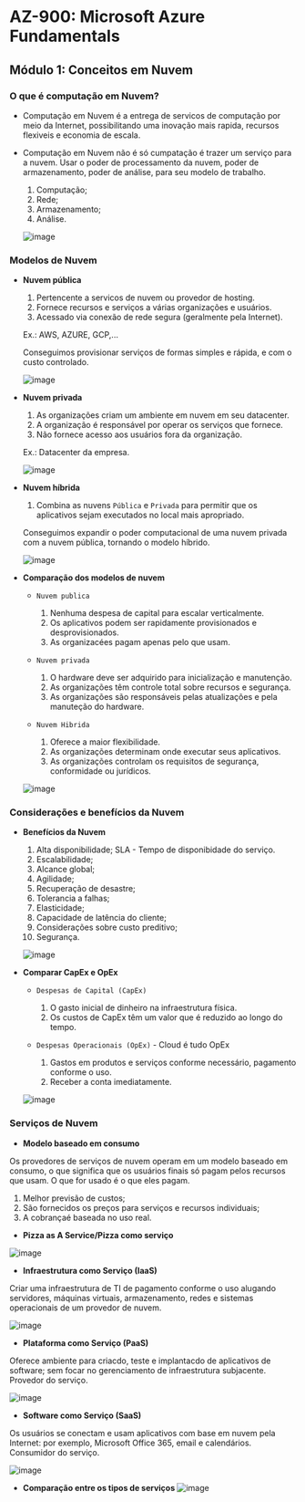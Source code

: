 # AZ-900: Microsoft Azure Fundamentals

## Módulo 1: Conceitos em Nuvem

### O que é computação em Nuvem?

- Computação em Nuvem é a entrega de servicos de computação por meio da Internet, possibilitando uma inovação mais rapida, recursos flexiveis e economia de escala.

- Computação em Nuvem não é só cumpatação é trazer um serviço para a nuvem. Usar o poder de processamento da nuvem, poder de armazenamento, poder de análise, para seu modelo de trabalho.
  
  1. Computação;
  2. Rede;
  3. Armazenamento;
  4. Análise.
  
  ![image](https://user-images.githubusercontent.com/86172286/193884554-f0795cb0-b998-4986-9c3b-9470b025ce8e.png)

### Modelos de Nuvem

- **Nuvem pública**

  1. Pertencente a servicos de nuvem ou provedor de hosting.
  2. Fornece recursos e serviços a várias organizações e usuários.
  3. Acessado via conexão de rede segura (geralmente pela Internet).

  Ex.: AWS, AZURE, GCP,...

  Conseguimos provisionar serviços de formas simples e rápida, e com o custo controlado.

  ![image](https://user-images.githubusercontent.com/86172286/193884605-426f3c54-2632-4d49-8eb3-a005aba02bc3.png)

- **Nuvem privada**

  1. As organizações criam um ambiente em nuvem em seu datacenter.
  2. A organização é responsável por operar os serviços que fornece.
  3. Não fornece acesso aos usuários fora da organização.

  Ex.: Datacenter da empresa.
  
  ![image](https://user-images.githubusercontent.com/86172286/193886043-c4a11bad-e9a4-4021-8d7c-b71febed0158.png)

- **Nuvem híbrida**

  1. Combina as nuvens `Pública` e `Privada` para permitir que os aplicativos sejam executados no local mais apropriado.

  Conseguimos expandir o poder computacional de uma nuvem privada com a nuvem pública, tornando o modelo híbrido.

  ![image](https://user-images.githubusercontent.com/86172286/193886141-1a07399d-2cde-4070-9c3a-0eeb071be7de.png)


- **Comparação dos modelos de nuvem**

  - `Nuvem publica`
    1. Nenhuma despesa de capital para escalar verticalmente.
    2. Os aplicativos podem ser rapidamente provisionados e desprovisionados.
    3. As organizacées pagam apenas pelo que usam.
    
  - `Nuvem privada`
    1. O hardware deve ser adquirido para inicialização e manutenção.
    2. As organizações têm controle total sobre recursos e segurança.
    3. As organizações são responsáveis pelas atualizações e pela manuteção do hardware.

  - `Nuvem Hibrida`
    1. Oferece a maior flexibilidade.
    2. As organizações determinam onde executar seus aplicativos.
    3. As organizações controlam os requisitos de segurança, conformidade ou jurídicos.

  ![image](https://user-images.githubusercontent.com/86172286/193887476-a459b9c3-90cf-4e6b-88eb-1b3d0b9fa17f.png)
  
### Considerações e benefícios da Nuvem

- **Benefícios da Nuvem**

  1. Alta disponibilidade; SLA - Tempo de disponibidade do serviço.
  2. Escalabilidade;
  3. Alcance global;
  4. Agilidade;
  5. Recuperação de desastre;
  6. Tolerancia a falhas;
  7. Elasticidade;
  8. Capacidade de latência do cliente;
  9. Considerações sobre custo preditivo;
  10. Segurança.

  ![image](https://user-images.githubusercontent.com/86172286/193890083-7c22bbd3-d989-4224-9441-e1cfd24f6155.png)

- **Comparar CapEx e OpEx**

  - `Despesas de Capital (CapEx)`
    1. O gasto inicial de dinheiro na infraestrutura física.
    2. Os custos de CapEx têm um valor que é reduzido ao longo do tempo.

  - `Despesas Operacionais (OpEx)` - Cloud é tudo OpEx
    1. Gastos em produtos e serviços conforme necessário, pagamento conforme o uso.
    2. Receber a conta imediatamente.

  ![image](https://user-images.githubusercontent.com/86172286/193890143-58a86f2e-a6de-4559-82bc-f862a960f47a.png)

### Serviços de Nuvem

- **Modelo baseado em consumo**

Os provedores de serviços de nuvem operam em um modelo baseado em consumo, o que significa que os usuários finais só pagam pelos recursos que usam. O que for usado é o que eles pagam.

  1. Melhor previsão de custos; 
  2. São fornecidos os preços para serviços e recursos individuais;
  3. A cobrançaé baseada no uso real.

- **Pizza as A Service/Pizza como serviço**

![image](https://user-images.githubusercontent.com/86172286/193891560-e24531a4-b4fb-4949-b690-8516e2fc73d2.png)


- **Infraestrutura como Serviço (IaaS)**

Criar uma infraestrutura de TI de pagamento conforme o uso alugando servidores, máquinas virtuais, armazenamento, redes e sistemas operacionais de um provedor
de nuvem.

![image](https://user-images.githubusercontent.com/86172286/193891924-9dcdd9e8-bf5e-499d-8c2b-b1fb7fe6e3ed.png)

- **Plataforma como Serviço (PaaS)**

Oferece ambiente para criacdo, teste e implantacdo de aplicativos de software; sem focar no gerenciamento de infraestrutura subjacente.
Provedor do serviço.

![image](https://user-images.githubusercontent.com/86172286/193892404-9842ccb3-d006-4fb7-84a4-da0cad015050.png)

- **Software como Serviço (SaaS)**

Os usuários se conectam e usam aplicativos com base em nuvem pela Internet: por exemplo, Microsoft Office 365, email e calendários.
Consumidor do serviço.

![image](https://user-images.githubusercontent.com/86172286/193892776-875c0fc7-1720-4ec8-8a2f-0da52568beb6.png)

- **Comparação entre os tipos de serviços**
![image](https://user-images.githubusercontent.com/86172286/193892988-ec3c1eef-b1a0-4d02-a3dc-0bd94322427e.png)
